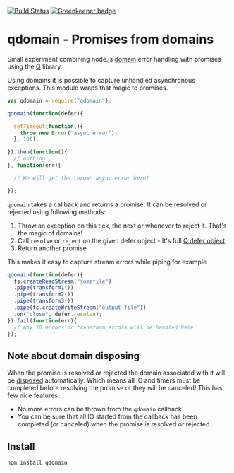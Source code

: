 [![Build Status](https://travis-ci.org/epeli/qdomain.png?branch=master)](https://travis-ci.org/epeli/qdomain) [![Greenkeeper badge](https://badges.greenkeeper.io/epeli/qdomain.svg)](https://greenkeeper.io/)

# qdomain - Promises from domains

Small experiment combining node.js [domain][] error handling with promises
using the [Q][] library.

Using domains it is possible to capture unhandled asynchronous exceptions.
This module wraps that magic to promises.

```javascript
var qdomain = require("qdomain");

qdomain(function(defer){

  setTimeout(function(){
    throw new Error("async error");
  }, 100);

}).then(function(){
  // nothing...
}, function(err){

  // We will get the thrown async error here!

});
```

`qdomain` takes a callback and returns a promise. It can be resolved or
rejected using following methods:

  1. Throw an exception on this tick, the next or whenever to reject it. That's
     the magic of domains!
  2. Call `resolve` or `reject` on the given defer object
    - It's full [Q defer object][defer]
  3. Return another promise

This makes it easy to capture stream errors while piping for example

```javascript
qdomain(function(defer){
  fs.createReadStream("somefile")
  .pipe(transform1())
  .pipe(transform2())
  .pipe(transform3())
  .pipe(fs.createWriteStream("output-file"))
  .on("close", defer.resolve);
}).fail(function(err){
  // Any IO errors or transform errors will be handled here
});
```

## Note about domain disposing

When the promise is resolved or rejected the domain associated with it will be
[disposed][dispose] automatically. Which means all IO and timers must be
completed before resolving the promise or they will be canceled! This has few
nice features:

  - No more errors can be thrown from the `qdomain` callback
  - You can be sure that all IO started from the callback has been completed
    (or canceled) when the promise is resolved or rejected.

## Install

    npm install qdomain

[domain]: http://nodejs.org/api/domain.html
[Q]: https://github.com/kriskowal/q
[dispose]: http://nodejs.org/api/domain.html#domain_domain_dispose
[defer]: https://github.com/kriskowal/q/wiki/API-Reference#qdefer
